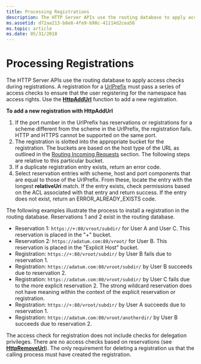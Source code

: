 ```yaml
---
title: Processing Registrations
description: The HTTP Server APIs use the routing database to apply access checks during registrations.
ms.assetid: d72aa213-b8e8-4fe9-b98c-41114d2cea56
ms.topic: article
ms.date: 05/31/2018
---
```


# Processing Registrations

The HTTP Server APIs use the routing database to apply access checks during registrations. A registration for a [UrlPrefix](urlprefix-strings.md) must pass a series of access checks to ensure that the user registering for the namespace has access rights. Use the [**HttpAddUrl**](/windows/desktop/api/Http/nf-http-httpaddurl) function to add a new registration.

**To add a new registration with HttpAddUrl**

1.  If the port number in the UrlPrefix has reservations or registrations for a scheme different from the scheme in the UrlPrefix, the registration fails. HTTP and HTTPS cannot be supported on the same port.
2.  The registration is slotted into the appropriate bucket for the registration. The buckets are based on the host type of the URL as outlined in the [Routing Incoming Requests](routing-incoming-requests.md) section. The following steps are relative to this particular bucket.
3.  If a duplicate registration entry exists, return an error code.
4.  Select reservation entries with scheme, host and port components that are equal to those of the UrlPrefix. From these, locate the entry with the longest **relativeUri** match. If the entry exists, check permissions based on the ACL associated with that entry and return success. If the entry does not exist, return an ERROR\_ALREADY\_EXISTS code.

The following examples illustrate the process to install a registration in the routing database. Reservations 1 and 2 exist in the routing database.

-   Reservation 1: `https://+:80/vroot/subdir/` for User A and User C. This reservation is placed in the "+" bucket.
-   Reservation 2: `https://adatum.com:80/vroot/` for User B. This reservation is placed in the "Explicit Host" bucket.
-   Registration: `https://+:80/vroot/subdir/` by User B fails due to reservation 1.
-   Registration: `https://adatum.com:80/vroot/subdir/` by User B succeeds due to reservation 2.
-   Registration: `https://adatum.com:80/vroot/subdir/` by User C fails due to the more explicit reservation 2. The strong wildcard reservation does not have meaning within the context of the explicit reservation or registration.
-   Registration: `https://+:80/vroot/subdir/` by User A succeeds due to reservation 1.
-   Registration: `https://adatum.com:80/vroot/anotherdir/` by User B succeeds due to reservation 2.

The access check for registration does not include checks for delegation privileges. There are no access checks based on reservations (see [**HttpRemoveUrl**](/windows/desktop/api/Http/nf-http-httpremoveurl)). The only requirement for deleting a registration us that the calling process must have created the registration.

 

 





